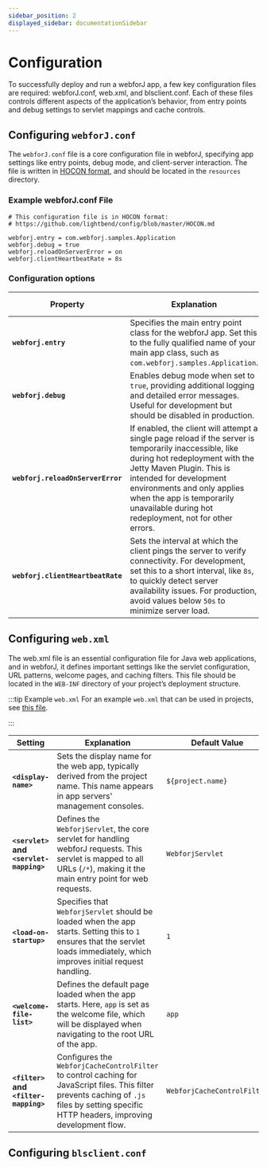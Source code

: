 ```yaml
---
sidebar_position: 2
displayed_sidebar: documentationSidebar
---
```


# Configuration

To successfully deploy and run a webforJ app, a few key configuration files are required: webforJ.conf, web.xml, and blsclient.conf. Each of these files controls different aspects of the application’s behavior, from entry points and debug settings to servlet mappings and cache controls.

## Configuring `webforJ.conf`

The `webforJ.conf` file is a core configuration file in webforJ, specifying app settings like entry points, debug mode, and client-server interaction. The file is written in [HOCON format](https://github.com/lightbend/config/blob/master/HOCON.md), and should be located in the `resources` directory.

### Example webforJ.conf File

```hocon
# This configuration file is in HOCON format:
# https://github.com/lightbend/config/blob/master/HOCON.md

webforj.entry = com.webforj.samples.Application
webforj.debug = true
webforj.reloadOnServerError = on
webforj.clientHeartbeatRate = 8s
```

### Configuration options

| Property                   | Explanation                                                                                                                                                                           | Default Value |
|----------------------------|---------------------------------------------------------------------------------------------------------------------------------------------------------------------------------------|---------------|
| **`webforj.entry`**            | Specifies the main entry point class for the webforJ app. Set this to the fully qualified name of your main app class, such as `com.webforj.samples.Application`.    | N/A     |
| **`webforj.debug`**            | Enables debug mode when set to `true`, providing additional logging and detailed error messages. Useful for development but should be disabled in production.                         | `true`  |
| **`webforj.reloadOnServerError`** | If enabled, the client will attempt a single page reload if the server is temporarily inaccessible, like during hot redeployment with the Jetty Maven Plugin. This is intended for development environments and only applies when the app is temporarily unavailable during hot redeployment, not for other errors. | `on`    |
| **`webforj.clientHeartbeatRate`** | Sets the interval at which the client pings the server to verify connectivity. For development, set this to a short interval, like `8s`, to quickly detect server availability issues. For production, avoid values below `50s` to minimize server load. | `50s`   |

## Configuring `web.xml`

The web.xml file is an essential configuration file for Java web applications, and in webforJ, it defines important settings like the servlet configuration, URL patterns, welcome pages, and caching filters. This file should be located in the `WEB-INF` directory of your project’s deployment structure.

:::tip Example `web.xml`
For an example `web.xml` that can be used in projects, see [this file](#).
<!-- TODO UPDATE THE URL -->
:::

| Setting                                      | Explanation                                                                                                                                                                               | Default Value                |
|----------------------------------------------|-------------------------------------------------------------------------------------------------------------------------------------------------------------------------------------------|------------------------------|
| **`<display-name>`**                         | Sets the display name for the web app, typically derived from the project name. This name appears in app servers' management consoles.                                     | `${project.name}`            |
| **`<servlet>` and `<servlet-mapping>`**      | Defines the `WebforjServlet`, the core servlet for handling webforJ requests. This servlet is mapped to all URLs (`/*`), making it the main entry point for web requests.                 | `WebforjServlet`             |
| **`<load-on-startup>`**                      | Specifies that `WebforjServlet` should be loaded when the app starts. Setting this to `1` ensures that the servlet loads immediately, which improves initial request handling.     | `1`                          |
| **`<welcome-file-list>`**                    | Defines the default page loaded when the app starts. Here, `app` is set as the welcome file, which will be displayed when navigating to the root URL of the app.           | `app`                        |
| **`<filter>` and `<filter-mapping>`**        | Configures the `WebforjCacheControlFilter` to control caching for JavaScript files. This filter prevents caching of `.js` files by setting specific HTTP headers, improving development flow. | `WebforjCacheControlFilter`  |


## Configuring `blsclient.conf`